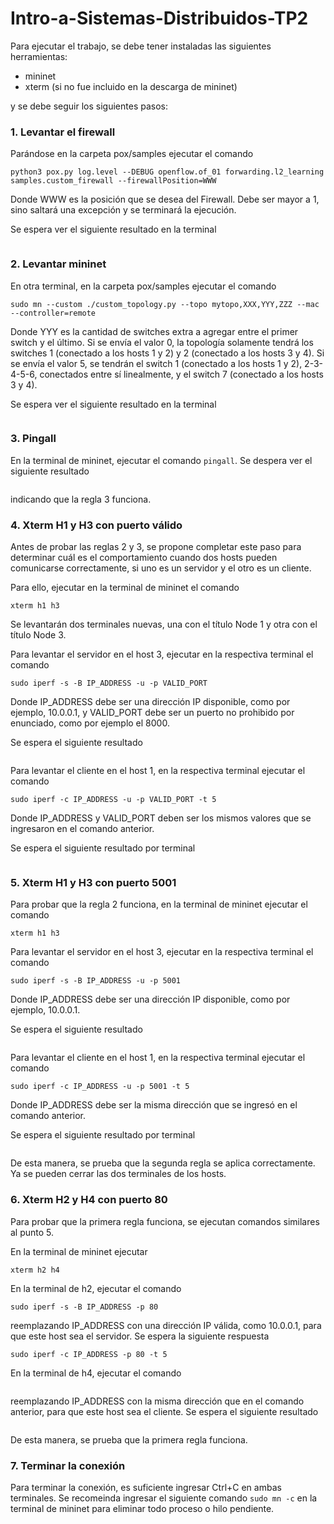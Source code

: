 # Intro-a-Sistemas-Distribuidos-TP2

Para ejecutar el trabajo, se debe tener instaladas las siguientes herramientas:
- mininet
- xterm (si no fue incluido en la descarga de mininet)


y se debe seguir los siguientes pasos:

### 1. Levantar el firewall
Parándose en la carpeta pox/samples ejecutar el comando
```
python3 pox.py log.level --DEBUG openflow.of_01 forwarding.l2_learning samples.custom_firewall --firewallPosition=WWW
```
Donde WWW es la posición que se desea del Firewall. Debe ser mayor a 1, sino saltará una excepción y se terminará la ejecución.


Se espera ver el siguiente resultado en la terminal
```

```



### 2. Levantar mininet
En otra terminal, en la carpeta pox/samples ejecutar el comando
```
sudo mn --custom ./custom_topology.py --topo mytopo,XXX,YYY,ZZZ --mac --controller=remote
```
Donde YYY es la cantidad de switches extra a agregar entre el primer switch y el último. Si se envía el valor 0, la topología solamente tendrá los switches 1 (conectado a los hosts 1 y 2) y 2 (conectado a los hosts 3 y 4). Si se envía el valor 5, se tendrán el switch 1 (conectado a los hosts 1 y 2), 2-3-4-5-6, conectados entre sí linealmente, y el switch 7 (conectado a los hosts 3 y 4).

Se espera ver el siguiente resultado en la terminal
```

```


### 3. Pingall
En la terminal de mininet, ejecutar el comando `pingall`. Se despera ver el siguiente resultado
```

```

indicando que la regla 3 funciona.



### 4. Xterm H1 y H3 con puerto válido
Antes de probar las reglas 2 y 3, se propone completar este paso para determinar cuál es el comportamiento cuando dos hosts pueden comunicarse correctamente, si uno es un servidor y el otro es un cliente.

Para ello, ejecutar en la terminal de mininet el comando
```
xterm h1 h3
```

Se levantarán dos terminales nuevas, una con el título Node 1 y otra con el título Node 3.

Para levantar el servidor en el host 3, ejecutar en la respectiva terminal el comando
```
sudo iperf -s -B IP_ADDRESS -u -p VALID_PORT
```
Donde IP_ADDRESS debe ser una dirección IP disponible, como por ejemplo, 10.0.0.1, y VALID_PORT debe ser un puerto no prohibido por enunciado, como por ejemplo el 8000.

Se espera el siguiente resultado
```

```


Para levantar el cliente en el host 1, en la respectiva terminal ejecutar el comando
```
sudo iperf -c IP_ADDRESS -u -p VALID_PORT -t 5
```
Donde IP_ADDRESS y VALID_PORT deben ser los mismos valores que se ingresaron en el comando anterior.

Se espera el siguiente resultado por terminal
``` 

```

### 5. Xterm H1 y H3 con puerto 5001
Para probar que la regla 2 funciona, en la terminal de mininet ejecutar el comando 
```
xterm h1 h3
```

Para levantar el servidor en el host 3, ejecutar en la respectiva terminal el comando
```
sudo iperf -s -B IP_ADDRESS -u -p 5001
```
Donde IP_ADDRESS debe ser una dirección IP disponible, como por ejemplo, 10.0.0.1.

Se espera el siguiente resultado
```

```


Para levantar el cliente en el host 1, en la respectiva terminal ejecutar el comando
```
sudo iperf -c IP_ADDRESS -u -p 5001 -t 5
```
Donde IP_ADDRESS debe ser la misma dirección que se ingresó en el comando anterior.

Se espera el siguiente resultado por terminal
``` 

```

De esta manera, se prueba que la segunda regla se aplica correctamente. Ya se pueden cerrar las dos terminales de los hosts.

### 6. Xterm H2 y H4 con puerto 80
Para probar que la primera regla funciona, se ejecutan comandos similares al punto 5.

En la terminal de mininet ejecutar
```
xterm h2 h4
```

En la terminal de h2, ejecutar el comando
```
sudo iperf -s -B IP_ADDRESS -p 80
```
reemplazando IP_ADDRESS con una dirección IP válida, como 10.0.0.1, para que este host sea el servidor. Se espera la siguiente respuesta
```
sudo iperf -c IP_ADDRESS -p 80 -t 5
```

En la terminal de h4, ejecutar el comando
```

```
reemplazando IP_ADDRESS con la misma dirección que en el comando anterior, para que este host sea el cliente. Se espera el siguiente resultado
```

```

De esta manera, se prueba que la primera regla funciona.


### 7. Terminar la conexión
Para terminar la conexión, es suficiente ingresar Ctrl+C en ambas terminales. Se recomeinda ingresar el siguiente comando `sudo mn -c` en la terminal de mininet para eliminar todo proceso o hilo pendiente.



